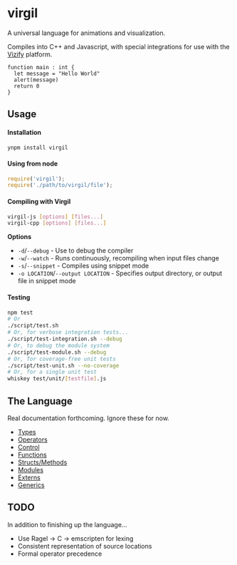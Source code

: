 # virgil

A universal language for animations and visualization.

Compiles into C++ and Javascript, with special integrations for use
with the [Vizify](https://git.corp.yahoo.com/lpstein/vizify) platform.

```
function main : int {
  let message = "Hello World"
  alert(message)
  return 0
}
```

## Usage

#### Installation

```bash
ynpm install virgil
```

#### Using from node

```javascript
require('virgil');
require('./path/to/virgil/file');
```

#### Compiling with Virgil

```bash
virgil-js [options] [files...]
virgil-cpp [options] [files...]
```

**Options**

 * `-d`/`--debug` - Use to debug the compiler
 * `-w`/`--watch` - Runs continuously, recompiling when input files change
 * `-s`/`--snippet` - Compiles using snippet mode
 * `-o LOCATION`/`--output LOCATION` - Specifies output directory, or
                                       output file in snippet mode

#### Testing

```bash
npm test
# Or
./script/test.sh
# Or, for verbose integration tests...
./script/test-integration.sh --debug
# Or, to debug the module system
./script/test-module.sh --debug
# Or, for coverage-free unit tests
./script/test-unit.sh --no-coverage
# Or, for a single unit test
whiskey test/unit/[testfile].js
```

## The Language

Real documentation forthcoming.  Ignore these for now.

 * [Types](language/types.md)
 * [Operators](language/operators.md)
 * [Control](language/control.md)
 * [Functions](language/functions.md)
 * [Structs/Methods](language/structs.md)
 * [Modules](language/modules.md)
 * [Externs](language/externs.md)
 * [Generics](language/generics.md)

## TODO

In addition to finishing up the language...

 * Use Ragel -> C -> emscripten for lexing
 * Consistent representation of source locations
 * Formal operator precedence
